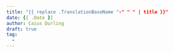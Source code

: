 ```yaml
---
title: "{{ replace .TranslationBaseName "-" " " | title }}"
date: {{ .Date }}
author: Caius Durling
draft: true
tag:
  - 
---
```


